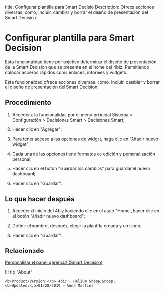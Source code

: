 title: Configurar plantilla para Smart Decisio
Description: Ofrece acciones diversas, como, incluir, cambiar y borrar el diseño de presentación del Smart Decision.
# Configurar plantilla para Smart Decision


Esta funcionalidad tiene por objetivo determinar el diseño de presentación de la
Smart Decision que se presenta en el home del 4biz. Permitiendo colocar
accesos rápidos como enlaces, informes y widgets.

Esta funcionalidad ofrece acciones diversas, como, incluir, cambiar y borrar el
diseño de presentación del Smart Decision.

Procedimiento
-----------------

1.  Acceder a la funcionalidad por el menú principal Sistema \> Configuración \>
    Decisiones Smart \> Decisiones Smart;

2.  Hacer clic en "Agregar";

3.  Para tener acceso a las opciones de widget, haga clic en "Añadir nuevo widget";

4.  Cada una de las opciones tiene formatos de edición y personalización
    personal;

5.  Hacer clic en el botón "Guardar los cambios" para guardar el nuevo dashboard;

6.  Hacer clic en "Guardar".

Lo que hacer después
------------------------

1.  Acceder al inicio del 4biz haciendo clic en el atajo "Home , hacer clic en el
    botón "Añadir nuevo dashboard";

2.  Definir el nombre, después, elegir la plantilla creada y un icono;

3.  Hacer clic en "Guardar".



Relacionado
-------

[Personalizar el panel gerencial (Smart Decision)](/es-es/4biz-helium/additional-features/reports/create/dashboard-customize-management-panel-smart-decision.html)

!!! tip "About"

    <b>Product/Version:</b> 4biz | Helium &nbsp;&nbsp;
    <b>Updated:</b>01/28/2019 – Anna Martins
